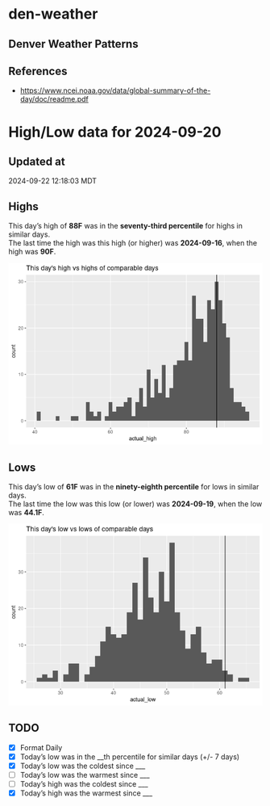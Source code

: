 

# den-weather

## Denver Weather Patterns

## References

- <https://www.ncei.noaa.gov/data/global-summary-of-the-day/doc/readme.pdf>

# High/Low data for 2024-09-20

## Updated at

2024-09-22 12:18:03 MDT

## Highs

This day’s high of **88F** was in the **seventy-third percentile** for
highs in similar days.  
The last time the high was this high (or higher) was **2024-09-16**,
when the high was **90F**.

![](readme_files/figure-commonmark/unnamed-chunk-4-1.png)

## Lows

This day’s low of **61F** was in the **ninety-eighth percentile** for
lows in similar days.  
The last time the low was this low (or lower) was **2024-09-19**, when
the low was **44.1F**.

![](readme_files/figure-commonmark/unnamed-chunk-6-1.png)

## TODO

- [x] Format Daily
- [x] Today’s low was in the \_\_th percentile for similar days (+/- 7
  days)
- [x] Today’s low was the coldest since \_\_\_
- [ ] Today’s low was the warmest since \_\_\_
- [ ] Today’s high was the coldest since \_\_\_
- [x] Today’s high was the warmest since \_\_\_
